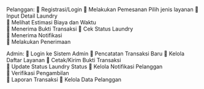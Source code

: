 Pelanggan:
🔹 Registrasi/Login
🔹 Melakukan Pemesanan	Pilih jenis layanan
🔹 Input Detail Laundry	
🔹 Melihat Estimasi Biaya dan Waktu	
🔹 Menerima Bukti Transaksi
🔹 Cek Status Laundry	
🔹 Menerima Notifikasi	
🔹 Melakukan Penerimaan

Admin:
🔹 Login ke Sistem Admin	
🔹 Pencatatan Transaksi Baru	
🔹 Kelola Daftar Layanan	
🔹 Cetak/Kirim Bukti Transaksi	
🔹 Update Status Laundry	Status
🔹 Kelola Notifikasi Pelanggan	
🔹 Verifikasi Pengambilan	
🔹 Laporan Transaksi	
🔹 Kelola Data Pelanggan